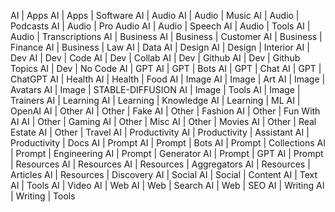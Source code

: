 
AI | Apps
AI | Apps | Software
AI | Audio
AI | Audio | Music
AI | Audio | Podcasts
AI | Audio | Pro Audio
AI | Audio | Speech
AI | Audio | Tools
AI | Audio | Transcriptions
AI | Business
AI | Business | Customer
AI | Business | Finance
AI | Business | Law
AI | Data
AI | Design
AI | Design | Interior
AI | Dev
AI | Dev | Code
AI | Dev | Collab
AI | Dev | Github
AI | Dev | Github Topics
AI | Dev | No Code
AI | GPT
AI | GPT | Bots
AI | GPT | Chat
AI | GPT | ChatGPT
AI | Health
AI | Health | Food
AI | Image
AI | Image | Art
AI | Image | Avatars
AI | Image | STABLE-DIFFUSION
AI | Image | Tools
AI | Image | Trainers
AI | Learning
AI | Learning | Knowledge
AI | Learning | ML
AI | OpenAI
AI | Other
AI | Other | Fake
AI | Other | Fashion
AI | Other | Fun With AI
AI | Other | Gaming
AI | Other | Misc
AI | Other | Movies
AI | Other | Real Estate
AI | Other | Travel
AI | Productivity
AI | Productivity | Assistant
AI | Productivity | Docs
AI | Prompt
AI | Prompt | Bots
AI | Prompt | Collections
AI | Prompt | Engineering
AI | Prompt | Generator
AI | Prompt | GPT
AI | Prompt | Resources
AI | Resources
AI | Resources | Aggregators
AI | Resources | Articles
AI | Resources | Discovery
AI | Social
AI | Social | Content
AI | Text
AI | Tools
AI | Video
AI | Web
AI | Web | Search
AI | Web | SEO
AI | Writing
AI | Writing | Tools